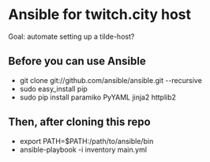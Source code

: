 # Ansible for twitch.city host

Goal: automate setting up a tilde-host?

## Before you can use Ansible

* git clone git://github.com/ansible/ansible.git --recursive
* sudo easy\_install pip
* sudo pip install paramiko PyYAML jinja2 httplib2

## Then, after cloning this repo
* export PATH=$PATH:/path/to/ansible/bin
* ansible-playbook -i inventory main.yml
